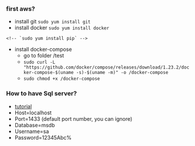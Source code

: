  ### first aws?
 - install git
    `sudo yum install git`
 - install docker
    `sudo yum install docker`
<!-- - install pip -->
    <!-- `sudo yum install pip` -->
<!-- - install docker-compose
    `sudo pip install docker-compose` -->
- install docker-compose
    - go to folder /test
    - `sudo curl -L "https://github.com/docker/compose/releases/download/1.23.2/docker-compose-$(uname -s)-$(uname -m)" -o /docker-compose`
    - `sudo chmod +x /docker-compose`

 ### How to have Sql server?
- [tutorial](https://www.dotnetthailand.com/storage/sql-server/docker-compose-for-sql-server)
- Host=localhost
- Port=1433 (default port number, you can ignore)
- Database=msdb
- Username=sa
- Password=12345Abc%